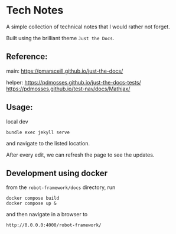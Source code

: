 
# Tech Notes

A simple collection of technical notes that I would rather not forget. 

Built using the brilliant theme `Just the Docs`.

## Reference:
main:
https://pmarsceill.github.io/just-the-docs/

helper:
https://pdmosses.github.io/just-the-docs-tests/
https://pdmosses.github.io/test-nav/docs/Mathjax/

## Usage:

local dev
```
bundle exec jekyll serve
```
and navigate to the listed location. 

After every edit, we can refresh the page to see the updates.

## Development using docker 
from the `robot-framework/docs` directory, run
```
docker compose build
docker compose up &
```
and then navigate in a browser to
```
http://0.0.0.0:4000/robot-framework/
```

